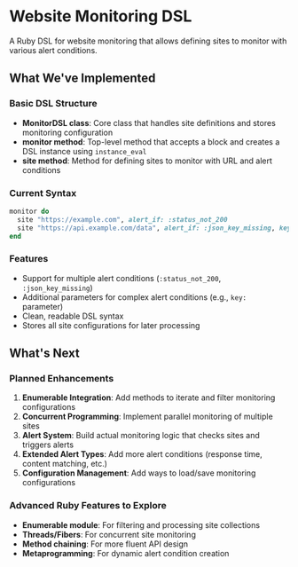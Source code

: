 # Website Monitoring DSL

A Ruby DSL for website monitoring that allows defining sites to monitor with various alert conditions.

## What We've Implemented

### Basic DSL Structure
- **MonitorDSL class**: Core class that handles site definitions and stores monitoring configuration
- **monitor method**: Top-level method that accepts a block and creates a DSL instance using `instance_eval`
- **site method**: Method for defining sites to monitor with URL and alert conditions

### Current Syntax
```ruby
monitor do
  site "https://example.com", alert_if: :status_not_200
  site "https://api.example.com/data", alert_if: :json_key_missing, key: "users"
end
```

### Features
- Support for multiple alert conditions (`:status_not_200`, `:json_key_missing`)
- Additional parameters for complex alert conditions (e.g., `key:` parameter)
- Clean, readable DSL syntax
- Stores all site configurations for later processing

## What's Next

### Planned Enhancements
1. **Enumerable Integration**: Add methods to iterate and filter monitoring configurations
2. **Concurrent Programming**: Implement parallel monitoring of multiple sites
3. **Alert System**: Build actual monitoring logic that checks sites and triggers alerts
4. **Extended Alert Types**: Add more alert conditions (response time, content matching, etc.)
5. **Configuration Management**: Add ways to load/save monitoring configurations

### Advanced Ruby Features to Explore
- **Enumerable module**: For filtering and processing site collections
- **Threads/Fibers**: For concurrent site monitoring
- **Method chaining**: For more fluent API design
- **Metaprogramming**: For dynamic alert condition creation